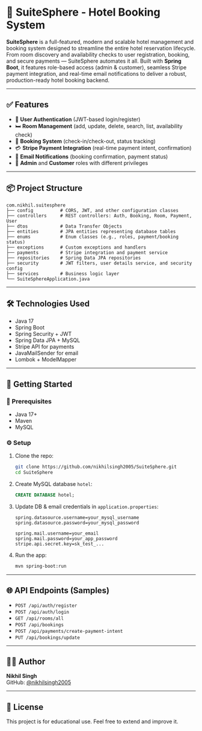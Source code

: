 # 🏨 SuiteSphere - Hotel Booking System

**SuiteSphere** is a full-featured, modern and scalable hotel management and booking system designed to streamline the entire hotel reservation lifecycle. From room discovery and availability checks to user registration, booking, and secure payments — SuiteSphere automates it all. Built with **Spring Boot**, it features role-based access (admin & customer), seamless Stripe payment integration, and real-time email notifications to deliver a robust, production-ready hotel booking backend.

---

## ✅ Features

- 🔐 **User Authentication** (JWT-based login/register)
- 🛏️ **Room Management** (add, update, delete, search, list, availability check)
- 📆 **Booking System** (check-in/check-out, status tracking)
- 💳 **Stripe Payment Integration** (real-time payment intent, confirmation)
- 📧 **Email Notifications** (booking confirmation, payment status)
- 🧾 **Admin** and **Customer** roles with different privileges

---

## 📦 Project Structure

```
com.nikhil.suitesphere
├── config          # CORS, JWT, and other configuration classes
├── controllers     # REST controllers: Auth, Booking, Room, Payment, User
├── dtos            # Data Transfer Objects
├── entities        # JPA entities representing database tables
├── enums           # Enum classes (e.g., roles, payment/booking status)
├── exceptions      # Custom exceptions and handlers
├── payments        # Stripe integration and payment service
├── repositories    # Spring Data JPA repositories
├── security        # JWT filters, user details service, and security config
├── services        # Business logic layer
└── SuiteSphereApplication.java
```

---

## 🛠️ Technologies Used

- Java 17
- Spring Boot
- Spring Security + JWT
- Spring Data JPA + MySQL
- Stripe API for payments
- JavaMailSender for email
- Lombok + ModelMapper

---

## 🚀 Getting Started

### 🔧 Prerequisites
- Java 17+
- Maven
- MySQL

### ⚙️ Setup

1. Clone the repo:
   ```bash
   git clone https://github.com/nikhilsingh2005/SuiteSphere.git
   cd SuiteSphere
   ```

2. Create MySQL database `hotel`:
   ```sql
   CREATE DATABASE hotel;
   ```

3. Update DB & email credentials in `application.properties`:
   ```properties
   spring.datasource.username=your_mysql_username
   spring.datasource.password=your_mysql_password

   spring.mail.username=your_email
   spring.mail.password=your_app_password
   stripe.api.secret.key=sk_test_...
   ```

4. Run the app:
   ```bash
   mvn spring-boot:run
   ```

---

## 🌐 API Endpoints (Samples)

- `POST /api/auth/register`
- `POST /api/auth/login`
- `GET /api/rooms/all`
- `POST /api/bookings`
- `POST /api/payments/create-payment-intent`
- `PUT /api/bookings/update`

---



## 👨‍💻 Author

**Nikhil Singh**  
GitHub: [@nikhilsingh2005](https://github.com/nikhilsingh2005)

---

## 📝 License

This project is for educational use. Feel free to extend and improve it.